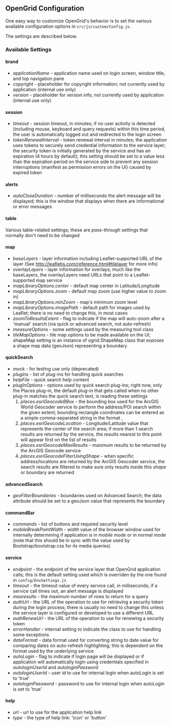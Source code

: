 ## OpenGrid Configuration

One easy way to customize OpenGrid's behavior is to set the various available configuration options in `src/js/custom/Config.js`.

The settings are described below.

### Available Settings
#### brand
* *applicationName* - application name used on login screen, window title, and top navigation pane
* *copyright* - placeholder for copyright information; not currently used by application (internal use only)
* *version* - placeholder for version info; not currently  used by application (internal use only)

#### session
* *timeout* - session timeout, in minutes; if no user activity is detected (including mouse, keyboard and query requests) within this 
time period, the user is automatically logged out and redirected to the login screen
* *tokenRenewalInterval* - token renewal interval in minutes; the application uses tokens to securely send credential information 
to the service layer; the security token is initially generated by the service and has an expiration (4 hours by default); this setting should 
be set to a value less than the expiration period on the service side to prevent any session interruptions (manifest as permission errors on the UI) caused by
expired token

#### alerts
* *autoCloseDuration* - number of milliseconds the alert message will be displayed; this is the window that displays when there are informational or error messages

#### table
Various table-related settings; these are *pass-through* settings that normally don't need to be changed

#### map
* *baseLayers* - layer information including Leaflet-supported URL of the layer (See http://leafletjs.com/reference.html#tilelayer for more info)
* *overlayLayers* - layer information for overlays; much like the baseLayers, the overlayLayers need URLs that point to a Leaflet-supported map service
* *mapLibraryOptions.center* - default map center in Latitude/Longitude
* *mapLibraryOptions.zoom* - default map zoom (use higher value to zoom in)
* *mapLibraryOptions.minZoom* - map's minimum zoom level
* *mapLibraryOptions.imagePath* - default path for images used by Leaflet; there is no need to change this, in most cases
* *zoomToResultsExtent* - flag to indicate if the map will auto-zoom after a 'manual' search (via quick or advanced search, not auto-refresh)
* *measureOptions* - some settings used by the measuring tool class
* *tileMapOptions* - tile map options to be made available on the UI; shapeMap setting is an instance of ogrid.ShapeMap class that exposes a shape map data (geoJson) representing a boundary

#### quickSearch
* *mock* - for testing use only (deprecated)
* *plugins* - list of plug-ins for handling quick searches
* *helpFile* - quick search help content
* *plugInOptions* - options used by quick search plug-ins; right now, only the Places plug-in, the default plug-in that gets called when no other plug-in matches the quick search text, is reading these settings
  1. *places.esriGeocodeBBox* - the bounding box used for the ArcGIS World Geocoder service to perform the address/POI search within the given extent; bounding rectangle coordinates can be entered as a simple comma-separated string in the format <lower left corner>,<upper right corner>
  2. *places.esriGeocodeLocation* - Longitude/Latitude value that represents the center of the search area; if more than 1 search results are returned by the service, the results nearest to this point will appear first on the list of results
  3. *places.esriGeocodeMaxResults* - maximum results to be returned by the ArcGIS Geocode service
  4. *places.esriGeocodeFilterUsingShape* - when specific address/locations are returned by the ArcGIS Geocoder service, the search results are filtered to make sure only results inside this *shape* or boundary are returned

#### advancedSearch
* *geoFilterBoundaries* - boundaries used on Advanced Search; the data attribute should be set to a geoJson value that represents the boundary

#### commandBar
* *commands* - list of buttons and required security level
* *mobileBreakPointWidth* - width value of the browser window used for internally determining if application is in *mobile mode* or in normal mode (note that this should be in sync with the value used by Bootstrap/bootstrap.css for its media queries)

 
#### service
* *endpoint* - the endpoint of the service layer that OpenGrid application calls; this is the default setting used which is overriden by the one found in `config/EnvSettings.js`
* *timeout* - the timeout value of every service call, in milliseconds; if a service call times out, an alert message is displayed
* *maxresults* - the maximum number of rows to return for a query
* *authUrl* - the URL of the operation to use for retrieving a security token during the login process; there is usually no need to change this unless the service layer is configured or developed to use a different URL
* *authRenewUrl* - the URL of the operation to use for renewing a security token
* *errorHandler* - internal setting to indicate the class to use for handling some exceptions
* *dateFormat* - data format used for converting string to date value for comparing dates on auto-refresh highlighting; this is dependent on the format used by the underlying service
* *autoLogin* - flag to indicate if login page will be displayed or if application will automatically login using credentials specified in *autologinUserId* and *autologinPassword*
* *autologinUserId* - user id to use for internal login when autoLogin is set to 'true'
* *autologinPassword* - password to use for internal login when autoLogin is set to 'true'

#### help
* *url* - url to use for the application help link
* *type* - the type of help link: 'icon' or 'button'
